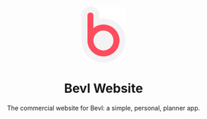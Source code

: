 <div align="center">
  <img alt="Logo" src="/public/images/favicon.svg" width="100"/>
</div>
<h1 align="center"><strong>Bevl Website</strong></h1>
<p align="center"> The commercial website for Bevl: a simple, personal, planner app.</p>
